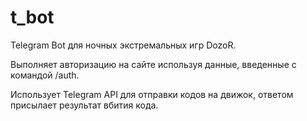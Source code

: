 # t_bot

Telegram Bot для ночных экстремальных игр DozoR.

Выполняет авторизацию на сайте используя данные, введенные с командой /auth.

Использует Telegram API для отправки кодов на движок, ответом присылает результат вбития кода.
